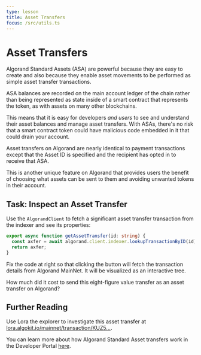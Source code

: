 ```yaml
---
type: lesson
title: Asset Transfers
focus: /src/utils.ts
---
```


# Asset Transfers

Algorand Standard Assets (ASA) are powerful because they are easy to create and also because they enable asset movements to be performed as simple asset transfer transactions.

ASA balances are recorded on the main account ledger of the chain rather than being represented as state inside of a smart contract that represents the token, as with assets on many other blockchains.

This means that it is easy for developers _and users_ to see and understand their asset balances and manage asset transfers. With ASAs, there's no risk that a smart contract token could have malicious code embedded in it that could drain your account.

Asset transfers on Algorand are nearly identical to payment transactions except that the Asset ID is specified and the recipient has opted in to receive that ASA.

This is another unique feature on Algorand that provides users the benefit of choosing what assets can be sent to them and avoiding unwanted tokens in their account.

## Task: Inspect an Asset Transfer

Use the `AlgorandClient` to fetch a significant asset transfer transaction from the indexer and see its properties:

```ts add={2,3}
export async function getAssetTransfer(id: string) {
  const axfer = await algorand.client.indexer.lookupTransactionByID(id).do();
  return axfer;
}
```

Fix the code at right so that clicking the button will fetch the transaction details from Algorand MainNet. It will be visualized as an interactive tree.

How much did it cost to send this eight-figure value transfer as an asset transfer on Algorand?

## Further Reading

Use Lora the explorer to investigate this asset transfer at <a href="https://lora.algokit.io/mainnet/transaction/KUZ5F72S2FR7YTC4TFNTKOCSPD6YAWKOFOKPOSRJS7I6HVJMKZUA" target="_blank">lora.algokit.io/mainnet/transaction/KUZ5...</a>.

You can learn more about how Algorand Standard Asset transfers work in the Developer Portal <a href="http://dev.algorand.co/concepts/transactions/types#asset-transfer-transaction" target="_blank">here</a>.
